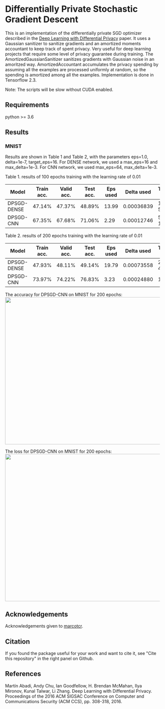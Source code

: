 # Differentially Private Stochastic Gradient Descent

This is an implementation of the differentially private SGD optimizer described in the [Deep Learning with Differential Privacy](https://arxiv.org/abs/1607.00133) paper. It uses a Gaussian sanitizer to sanitize gradients and an amortized moments accountant to keep track of spent privacy. Very useful for deep learning projects that require some level of privacy guarantee during training. The AmortizedGaussianSanitizer sanitizes gradients with Gaussian noise in an amoritzed way. AmortizedAccountant accumulates the privacy spending by assuming all the examples are processed uniformly at random, so the spending is amortized among all the examples. Implementation is done in Tensorflow 2.3.

Note: The scripts will be slow without CUDA enabled.

## Requirements
python >= 3.6

## Results
### MNIST
Results are shown in Table 1 and Table 2, with the parameters eps=1.0, delta=1e-7, target_eps=16. For DENSE network, we used a max_eps=16 and max_delta=1e-3. For CNN network, we used max_eps=64, max_delta=1e-3.

Table 1. results of 100 epochs training with the learning rate of 0.01

| Model      | Train acc.  | Valid acc.  | Test acc. | Eps used | Delta used | Training time |
| -----      | -----       | ----        | ----      | ----     | ----       | ----
| DPSGD-DENSE|  47.14%     | 47.37%      | 48.89%    | 13.99    | 0.00036839 | 14M 52S
| DPSGD-CNN  |  67.35%     | 67.68%      | 71.06%    | 2.29     | 0.00012746 | 52M 15S

Table 2. results of 200 epochs training with the learning rate of 0.01

| Model      | Train acc.  | Valid acc.  | Test acc. | Eps used | Delta used | Training time |
| -----      | -----       | ----        | ----      | ----     | ----       | ----
| DPSGD-DENSE|  47.93%     | 48.11%      |  49.14%   | 19.79    | 0.00073558 | 28M 48S
| DPSGD-CNN  |  73.97%     | 74.22%      |  76.83%   | 3.23     | 0.00024880 | 1H 46M

The accuracy for DPSGD-CNN on MNIST for 200 epochs:
<img src="https://raw.githubusercontent.com/thecml/dpsgd-optimizer/master/results/DPSGD-Accuracy-200-cnn-mnist.png" width="640" height="480">

The loss for DPSGD-CNN on MNIST for 200 epochs:
<img src="https://raw.githubusercontent.com/thecml/dpsgd-optimizer/master/results/DPSGD-Loss-200-cnn-mnist.png" width="640" height="480">

## Acknowledgements
Acknowledgements given to [marcotcr](https://github.com/marcotcr/tf-models).

## Citation
If you found the package useful for your work and want to cite it, see "Cite this repository" in the right panel on Github.

## References
Martín Abadi, Andy Chu, Ian Goodfellow, H. Brendan McMahan, Ilya Mironov, Kunal Talwar, Li Zhang. Deep Learning with Differential Privacy. Proceedings of the 2016 ACM SIGSAC Conference on Computer and Communications Security (ACM CCS), pp. 308-318, 2016.



